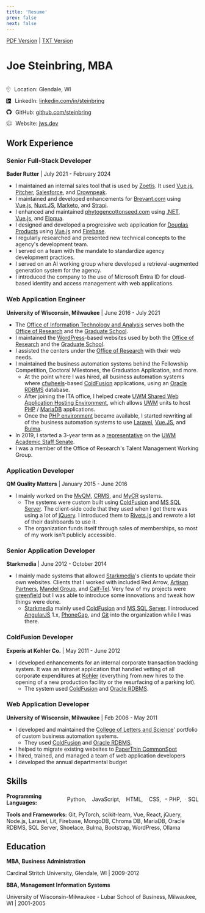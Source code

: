 ```yaml
---
title: 'Resume'
prev: false
next: false
---
```

[PDF Version](resume.pdf) | [TXT Version](resume.txt)

# Joe Steinbring, MBA
<br />

<div class="info-item">
    <svg xmlns="http://www.w3.org/2000/svg" height="14" width="10.5" viewBox="0 0 384 512"><!--!Font Awesome Pro 6.5.2 by @fontawesome - https://fontawesome.com License - https://fontawesome.com/license (Commercial License) Copyright 2024 Fonticons, Inc.--><path fill="var(--vp-c-text-1)" d="M368 192c0-97.2-78.8-176-176-176S16 94.8 16 192c0 18.7 6.4 42.5 17.8 69.6c11.3 26.9 27.1 55.8 44.7 84.3c35.2 57 76.8 111.4 102.3 143.2c5.9 7.3 16.6 7.3 22.4 0c25.5-31.8 67.1-86.2 102.3-143.2c17.6-28.5 33.4-57.4 44.7-84.3C361.6 234.5 368 210.7 368 192zm16 0c0 87.4-117 243-168.3 307.2c-12.3 15.3-35.1 15.3-47.4 0C117 435 0 279.4 0 192C0 86 86 0 192 0S384 86 384 192zM192 112a80 80 0 1 1 0 160 80 80 0 1 1 0-160zm64 80a64 64 0 1 0 -128 0 64 64 0 1 0 128 0z"/></svg>
    <span>Location: Glendale, WI</span>
</div>
<div class="info-item">
    <svg xmlns="http://www.w3.org/2000/svg" height="14" width="12.25" viewBox="0 0 448 512"><!--!Font Awesome Free 6.5.2 by @fontawesome - https://fontawesome.com License - https://fontawesome.com/license/free Copyright 2024 Fonticons, Inc.--><path fill="var(--vp-c-text-1)" d="M416 32H31.9C14.3 32 0 46.5 0 64.3v383.4C0 465.5 14.3 480 31.9 480H416c17.6 0 32-14.5 32-32.3V64.3c0-17.8-14.4-32.3-32-32.3zM135.4 416H69V202.2h66.5V416zm-33.2-243c-21.3 0-38.5-17.3-38.5-38.5S80.9 96 102.2 96c21.2 0 38.5 17.3 38.5 38.5 0 21.3-17.2 38.5-38.5 38.5zm282.1 243h-66.4V312c0-24.8-.5-56.7-34.5-56.7-34.6 0-39.9 27-39.9 54.9V416h-66.4V202.2h63.7v29.2h.9c8.9-16.8 30.6-34.5 62.9-34.5 67.2 0 79.7 44.3 79.7 101.9V416z"/></svg>
    <span>LinkedIn: <a href="https://linkedin.com/in/steinbring">linkedin.com/in/steinbring</a></span>
</div>
<div class="info-item">
    <svg xmlns="http://www.w3.org/2000/svg" height="14" width="13.5625" viewBox="0 0 496 512"><!--!Font Awesome Free 6.5.2 by @fontawesome - https://fontawesome.com License - https://fontawesome.com/license/free Copyright 2024 Fonticons, Inc.--><path fill="var(--vp-c-text-1)" d="M165.9 397.4c0 2-2.3 3.6-5.2 3.6-3.3 .3-5.6-1.3-5.6-3.6 0-2 2.3-3.6 5.2-3.6 3-.3 5.6 1.3 5.6 3.6zm-31.1-4.5c-.7 2 1.3 4.3 4.3 4.9 2.6 1 5.6 0 6.2-2s-1.3-4.3-4.3-5.2c-2.6-.7-5.5 .3-6.2 2.3zm44.2-1.7c-2.9 .7-4.9 2.6-4.6 4.9 .3 2 2.9 3.3 5.9 2.6 2.9-.7 4.9-2.6 4.6-4.6-.3-1.9-3-3.2-5.9-2.9zM244.8 8C106.1 8 0 113.3 0 252c0 110.9 69.8 205.8 169.5 239.2 12.8 2.3 17.3-5.6 17.3-12.1 0-6.2-.3-40.4-.3-61.4 0 0-70 15-84.7-29.8 0 0-11.4-29.1-27.8-36.6 0 0-22.9-15.7 1.6-15.4 0 0 24.9 2 38.6 25.8 21.9 38.6 58.6 27.5 72.9 20.9 2.3-16 8.8-27.1 16-33.7-55.9-6.2-112.3-14.3-112.3-110.5 0-27.5 7.6-41.3 23.6-58.9-2.6-6.5-11.1-33.3 2.6-67.9 20.9-6.5 69 27 69 27 20-5.6 41.5-8.5 62.8-8.5s42.8 2.9 62.8 8.5c0 0 48.1-33.6 69-27 13.7 34.7 5.2 61.4 2.6 67.9 16 17.7 25.8 31.5 25.8 58.9 0 96.5-58.9 104.2-114.8 110.5 9.2 7.9 17 22.9 17 46.4 0 33.7-.3 75.4-.3 83.6 0 6.5 4.6 14.4 17.3 12.1C428.2 457.8 496 362.9 496 252 496 113.3 383.5 8 244.8 8zM97.2 352.9c-1.3 1-1 3.3 .7 5.2 1.6 1.6 3.9 2.3 5.2 1 1.3-1 1-3.3-.7-5.2-1.6-1.6-3.9-2.3-5.2-1zm-10.8-8.1c-.7 1.3 .3 2.9 2.3 3.9 1.6 1 3.6 .7 4.3-.7 .7-1.3-.3-2.9-2.3-3.9-2-.6-3.6-.3-4.3 .7zm32.4 35.6c-1.6 1.3-1 4.3 1.3 6.2 2.3 2.3 5.2 2.6 6.5 1 1.3-1.3 .7-4.3-1.3-6.2-2.2-2.3-5.2-2.6-6.5-1zm-11.4-14.7c-1.6 1-1.6 3.6 0 5.9 1.6 2.3 4.3 3.3 5.6 2.3 1.6-1.3 1.6-3.9 0-6.2-1.4-2.3-4-3.3-5.6-2z"/></svg>
    <span>GitHub: <a href="https://github.com/steinbring">github.com/steinbring</a></span>
</div>
<div class="info-item">
    <svg xmlns="http://www.w3.org/2000/svg" height="14" width="14" viewBox="0 0 512 512"><!--!Font Awesome Pro 6.5.2 by @fontawesome - https://fontawesome.com License - https://fontawesome.com/license (Commercial License) Copyright 2024 Fonticons, Inc.--><path fill="var(--vp-c-text-1)" d="M332.2 429.9C309.9 474.5 282 496 256 496c-8.3 0-16.7-2.2-25.1-6.6l-.4 1.5c-2.1 7.2-6 13.5-11.3 18.4c12 1.7 24.3 2.6 36.8 2.6c141.4 0 256-114.6 256-256S397.4 0 256 0S0 114.6 0 256c0 12.5 .9 24.8 2.6 36.8c4-4.4 9.1-7.9 14.8-10.1C16.5 274 16 265 16 256c0-28.1 4.8-55 13.7-80H134.4c-3.9 23.7-6.1 48.8-6.3 75l16.1-4.6c.5-24.6 2.7-48.3 6.5-70.4H361.4c4.3 25 6.6 51.9 6.6 80s-2.3 55-6.6 80H274.7l-4.6 16h88.2c-6.2 29.5-15.2 55.9-26.2 77.9zM179.8 82.1C202.1 37.5 230 16 256 16s53.9 21.5 76.2 66.1c11 21.9 19.9 48.3 26.2 77.9H153.6c6.2-29.6 15.2-55.9 26.2-77.9zM384 256c0-27.9-2.2-54.8-6.4-80H482.3c8.8 25 13.7 51.9 13.7 80s-4.8 55-13.7 80H377.6c4.1-25.2 6.4-52.1 6.4-80zm-9.3-96C362.2 98.2 337.9 48.3 307.5 21.5C383.2 38.1 445.6 90.5 476 160H374.7zM36 160C66.4 90.5 128.8 38.1 204.5 21.5C174.1 48.3 149.8 98.2 137.3 160H36zM374.7 352H476c-30.4 69.5-92.8 121.9-168.6 138.5c30.5-26.8 54.7-76.6 67.2-138.5zm-111-93.8c.8-2.8 0-5.8-2-7.9s-5.1-2.8-7.9-2l-224 64c-3.4 1-5.7 4-5.8 7.6s2.2 6.7 5.6 7.7l108.7 34.8L2.3 498.3c-3.1 3.1-3.1 8.2 0 11.3s8.2 3.1 11.3 0L149.6 373.7l34.8 108.7c1.1 3.4 4.2 5.6 7.7 5.6s6.6-2.4 7.6-5.8l64-224zM59.6 320.4l184.8-52.8L191.6 452.4l-30.7-96c-.8-2.5-2.7-4.4-5.2-5.2l-96-30.7z"/></svg>
    <span>Website: <a href="https://jws.dev">jws.dev</a></span>
</div>

## Work Experience

### Senior Full-Stack Developer
**Bader Rutter** | July 2021 - February 2024

* I maintained an internal sales tool that is used by [Zoetis](https://www.zoetis.com/).  It used [Vue.js](https://vuejs.org/), [Pitcher](https://www.pitcher.com/), [Salesforce](https://www.salesforce.com/), and [Crownpeak](https://www.crownpeak.com/).
* I maintained and developed enhancements for [Brevant.com](https://brevant.com/) using [Vue.js](https://vuejs.org/), [Nuxt.JS](https://nuxtjs.org/), [Marketo](https://www.marketo.com/), and [Strapi](https://strapi.io/).
* I enhanced and maintained [phytogencottonseed.com](https://phytogencottonseed.com/) using [.NET](https://dotnet.microsoft.com/en-us/), [Vue.js](https://vuejs.org/), and [Eloqua](https://www.oracle.com/cx/marketing/automation/).
* I designed and developed a progressive web application for [Douglas Products](https://douglasproducts.com/) using [Vue.js](https://vuejs.org/) and [Firebase](https://firebase.google.com/).
* I regularly researched and presented new technical concepts to the agency's development team.
* I served on a team with the mandate to standardize agency development practices.
* I served on an AI working group where developed a retrieval-augmented generation system for the agency.
* I introduced the company to the use of Microsoft Entra ID for cloud-based identity and access management with web applications.

### Web Application Engineer
**University of Wisconsin, Milwaukee** | June 2016 - July 2021

* The [Office of Information Technology and Analysis](https://uwm.edu/graduateschool/ita/) serves both the [Office of Research](https://uwm.edu/officeofresearch/) and the [Graduate School](https://uwm.edu/graduateschool/).
* I maintained the [WordPress](https://wordpress.org)-based websites used by both the [Office of Research](https://uwm.edu/officeofresearch/) and the [Graduate School](https://uwm.edu/graduateschool/).
* I assisted the centers under the [Office of Research](https://uwm.edu/officeofresearch/) with their web needs.
* I maintained the business automation systems behind the Fellowship Competition, Doctoral Milestones, the Graduation Application, and more.
	* At the point where I was hired, all business automation systems where [cfwheels](https://cfwheels.org/)-based [ColdFusion](https://jws.news/tag/coldfusion/) applications, using an [Oracle RDBMS](https://en.wikipedia.org/wiki/Oracle_Database) database.
	* After joining the ITA office, I helped create [UWM Shared Web Application Hosting Environment](https://uwm.edu/swapp/), which allows [UWM](https://uwm.edu/) units to host [PHP](https://jws.news/tag/php/) / [MariaDB](https://mariadb.com/) applications.
	* Once the [PHP environment](https://uwm.edu/swapp/purpose/) became available, I started rewriting all of the business automation systems to use [Laravel](https://laravel.com/), [Vue.JS](https://jws.news/tag/vue-js/), and [Bulma](https://jws.news/tag/bulma/).
* In 2019, I started a 3-year term as a [representative](https://uwm.edu/secu/wp-content/uploads/sites/122/2019/10/ASSenateRoster.pdf) on the [UWM](https://uwm.edu) [Academic Staff Senate](https://uwm.edu/secu/as/senate/).
* I was a member of the Office of Research's Talent Management Working Group.

### Application Developer
**QM Quality Matters** | January 2015 - June 2016

* I mainly worked on the [MyQM](https://www.qmprogram.org/myqm/), [CRMS](https://www.qualitymatters.org/qm-membership/faqs/course-review-management-system), and [MyCR](https://www.qmprogram.org/mycr/) systems.
	* The systems were custom built using [ColdFusion](https://jws.news/tag/coldfusion/) and [MS SQL Server](https://www.microsoft.com/en-us/sql-server/default.aspx). The client-side code that they used when I got there was using a lot of [jQuery](https://jquery.com/).  I introduced them to [Rivets.js](https://jws.news/tag/rivets-js/) and rewrote a lot of their dashboards to use it.
	* The organization funds itself through sales of memberships, so most of my work isn't publicly accessible.

### Senior Application Developer
**Starkmedia** | June 2012 - October 2014

* I mainly made systems that allowed [Starkmedia](https://www.starkmedia.com/)'s clients to update their own websites.  Clients that I worked with included Red Arrow, [Artisan Partners](https://www.artisanpartners.com/), [Mandel Group](https://mandelgroup.com/), and [Calf-Tel](https://www.calftel.com/en).  Very few of my projects were [greenfield](https://en.wikipedia.org/wiki/Greenfield_project) but I was able to introduce some innovations and tweak how things were done.
	* [Starkmedia](https://www.starkmedia.com/) mainly used [ColdFusion](https://coldfusion.adobe.com/) and [MS SQL Server](https://www.microsoft.com/en-us/sql-server/default.aspx).  I introduced [AngularJS](https://angularjs.org/) 1.x, [PhoneGap](https://jws.news/tag/phonegap/), and [Git](https://git-scm.com/) into the organization while I was there.

### ColdFusion Developer
**Experis at Kohler Co.** | May 2011 - June 2012

* I developed enhancements for an internal corporate transaction tracking system.  It was an intranet application that handled vetting of all corporate expenditures at [Kohler](http://www.kohlercompany.com/) (everything from new hires to the opening of a new production facility or the resurfacing of a parking lot).
	* The system used [ColdFusion](https://coldfusion.adobe.com/) and [Oracle RDBMS](https://en.wikipedia.org/wiki/Oracle_Database).

### Web Application Developer
**University of Wisconsin, Milwaukee** | Feb 2006 - May 2011

* I developed and maintained the [College of Letters and Science](https://uwm.edu/letters-science/)' portfolio of custom business automation systems.
	* They used [ColdFusion](https://coldfusion.adobe.com/) and [Oracle RDBMS](https://en.wikipedia.org/wiki/Oracle_Database).
* I helped to migrate existing websites to [PaperThin CommonSpot](https://www.paperthin.com/products/commonspot-cms.cfm)
* I hired, trained, and managed a team of web application developers
* I developed the annual departmental budget

## Skills

<div class="tech-row">
    <span class="tech-label"><strong>Programming Languages:</strong></span>
    <span class="tech-item">
        <svg xmlns="http://www.w3.org/2000/svg" height="14" width="12.25" viewBox="0 0 448 512"><!--!Font Awesome Free 6.5.2 by @fontawesome - https://fontawesome.com License - https://fontawesome.com/license/free Copyright 2024 Fonticons, Inc.--><path fill="var(--vp-c-text-1)" d="M439.8 200.5c-7.7-30.9-22.3-54.2-53.4-54.2h-40.1v47.4c0 36.8-31.2 67.8-66.8 67.8H172.7c-29.2 0-53.4 25-53.4 54.3v101.8c0 29 25.2 46 53.4 54.3 33.8 9.9 66.3 11.7 106.8 0 26.9-7.8 53.4-23.5 53.4-54.3v-40.7H226.2v-13.6h160.2c31.1 0 42.6-21.7 53.4-54.2 11.2-33.5 10.7-65.7 0-108.6zM286.2 404c11.1 0 20.1 9.1 20.1 20.3 0 11.3-9 20.4-20.1 20.4-11 0-20.1-9.2-20.1-20.4 .1-11.3 9.1-20.3 20.1-20.3zM167.8 248.1h106.8c29.7 0 53.4-24.5 53.4-54.3V91.9c0-29-24.4-50.7-53.4-55.6-35.8-5.9-74.7-5.6-106.8 .1-45.2 8-53.4 24.7-53.4 55.6v40.7h106.9v13.6h-147c-31.1 0-58.3 18.7-66.8 54.2-9.8 40.7-10.2 66.1 0 108.6 7.6 31.6 25.7 54.2 56.8 54.2H101v-48.8c0-35.3 30.5-66.4 66.8-66.4zm-6.7-142.6c-11.1 0-20.1-9.1-20.1-20.3 .1-11.3 9-20.4 20.1-20.4 11 0 20.1 9.2 20.1 20.4s-9 20.3-20.1 20.3z"/></svg>
        <span>Python,</span>
    </span>
    <span class="tech-item">
        <svg xmlns="http://www.w3.org/2000/svg" height="14" width="12.25" viewBox="0 0 448 512"><!--!Font Awesome Free 6.5.2 by @fontawesome - https://fontawesome.com License - https://fontawesome.com/license/free Copyright 2024 Fonticons, Inc.--><path fill="var(--vp-c-text-1)" d="M0 32v448h448V32H0zm243.8 349.4c0 43.6-25.6 63.5-62.9 63.5-33.7 0-53.2-17.4-63.2-38.5l34.3-20.7c6.6 11.7 12.6 21.6 27.1 21.6 13.8 0 22.6-5.4 22.6-26.5V237.7h42.1v143.7zm99.6 63.5c-39.1 0-64.4-18.6-76.7-43l34.3-19.8c9 14.7 20.8 25.6 41.5 25.6 17.4 0 28.6-8.7 28.6-20.8 0-14.4-11.4-19.5-30.7-28l-10.5-4.5c-30.4-12.9-50.5-29.2-50.5-63.5 0-31.6 24.1-55.6 61.6-55.6 26.8 0 46 9.3 59.8 33.7L368 290c-7.2-12.9-15-18-27.1-18-12.3 0-20.1 7.8-20.1 18 0 12.6 7.8 17.7 25.9 25.6l10.5 4.5c35.8 15.3 55.9 31 55.9 66.2 0 37.8-29.8 58.6-69.7 58.6z"/></svg>
        <span>JavaScript,</span>
    </span>
    <span class="tech-item">
        <svg xmlns="http://www.w3.org/2000/svg" height="14" width="10.5" viewBox="0 0 384 512"><!--!Font Awesome Free 6.5.2 by @fontawesome - https://fontawesome.com License - https://fontawesome.com/license/free Copyright 2024 Fonticons, Inc.--><path fill="var(--vp-c-text-1)" d="M0 32l34.9 395.8L191.5 480l157.6-52.2L384 32H0zm308.2 127.9H124.4l4.1 49.4h175.6l-13.6 148.4-97.9 27v.3h-1.1l-98.7-27.3-6-75.8h47.7L138 320l53.5 14.5 53.7-14.5 6-62.2H84.3L71.5 112.2h241.1l-4.4 47.7z"/></svg>
        <span>HTML,</span>
    </span>
    <span class="tech-item">
        <svg xmlns="http://www.w3.org/2000/svg" height="14" width="10.5" viewBox="0 0 384 512"><!--!Font Awesome Free 6.5.2 by @fontawesome - https://fontawesome.com License - https://fontawesome.com/license/free Copyright 2024 Fonticons, Inc.--><path fill="var(--vp-c-text-1)" d="M0 32l34.9 395.8L192 480l157.1-52.2L384 32H0zm313.1 80l-4.8 47.3L193 208.6l-.3 .1h111.5l-12.8 146.6-98.2 28.7-98.8-29.2-6.4-73.9h48.9l3.2 38.3 52.6 13.3 54.7-15.4 3.7-61.6-166.3-.5v-.1l-.2 .1-3.6-46.3L193.1 162l6.5-2.7H76.7L70.9 112h242.2z"/></svg>
        <span>CSS,</span>
    </span>
    <span class="tech-item">
        <svg xmlns="http://www.w3.org/2000/svg" height="14" width="17.5" viewBox="0 0 640 512"><!--!Font Awesome Free 6.5.2 by @fontawesome - https://fontawesome.com License - https://fontawesome.com/license/free Copyright 2024 Fonticons, Inc.--><path fill="var(--vp-c-text-1)" d="M320 104.5c171.4 0 303.2 72.2 303.2 151.5S491.3 407.5 320 407.5c-171.4 0-303.2-72.2-303.2-151.5S148.7 104.5 320 104.5m0-16.8C143.3 87.7 0 163 0 256s143.3 168.3 320 168.3S640 349 640 256 496.7 87.7 320 87.7zM218.2 242.5c-7.9 40.5-35.8 36.3-70.1 36.3l13.7-70.6c38 0 63.8-4.1 56.4 34.3zM97.4 350.3h36.7l8.7-44.8c41.1 0 66.6 3 90.2-19.1 26.1-24 32.9-66.7 14.3-88.1-9.7-11.2-25.3-16.7-46.5-16.7h-70.7L97.4 350.3zm185.7-213.6h36.5l-8.7 44.8c31.5 0 60.7-2.3 74.8 10.7 14.8 13.6 7.7 31-8.3 113.1h-37c15.4-79.4 18.3-86 12.7-92-5.4-5.8-17.7-4.6-47.4-4.6l-18.8 96.6h-36.5l32.7-168.6zM505 242.5c-8 41.1-36.7 36.3-70.1 36.3l13.7-70.6c38.2 0 63.8-4.1 56.4 34.3zM384.2 350.3H421l8.7-44.8c43.2 0 67.1 2.5 90.2-19.1 26.1-24 32.9-66.7 14.3-88.1-9.7-11.2-25.3-16.7-46.5-16.7H417l-32.8 168.7z"/></svg>
        <span>PHP,</span>
    </span>
    <span class="tech-item">
        <svg xmlns="http://www.w3.org/2000/svg" height="14" width="12.25" viewBox="0 0 448 512"><!--!Font Awesome Pro 6.5.2 by @fontawesome - https://fontawesome.com License - https://fontawesome.com/license (Commercial License) Copyright 2024 Fonticons, Inc.--><path fill="var(--vp-c-text-1)" d="M432 432c0 4.5-2.5 11-11.9 18.9c-9.3 7.9-23.8 15.7-43.1 22.6C338.6 487.2 284.5 496 224 496s-114.6-8.8-153-22.5c-19.3-6.9-33.7-14.7-43.1-22.6C18.5 443 16 436.5 16 432V341.7c18.6 12 44.3 22 74.2 29.3c38.2 9.4 84.2 14.9 133.8 14.9s95.6-5.5 133.8-14.9c30-7.4 55.6-17.3 74.2-29.3V432zm0-234.3V322.1c-16.1 13.1-43.1 24.9-78.1 33.5c-36.8 9-81.5 14.4-129.9 14.4s-93.2-5.3-129.9-14.4c-35-8.6-61.9-20.4-78.1-33.5V197.7c18.6 12 44.3 22 74.2 29.3c38.2 9.4 84.2 14.9 133.8 14.9s95.6-5.5 133.8-14.9c30-7.4 55.6-17.3 74.2-29.3zm0-19.7c-16.1 13.1-43.1 24.9-78.1 33.5c-36.8 9-81.5 14.4-129.9 14.4s-93.2-5.3-129.9-14.4c-35-8.6-61.9-20.4-78.1-33.5V80c0-4.5 2.5-11 11.9-18.9C37.3 53.2 51.7 45.4 71 38.5C109.4 24.8 163.5 16 224 16s114.6 8.8 153 22.5c19.3 6.9 33.7 14.7 43.1 22.6C429.5 69 432 75.5 432 80v98.1zM448 432V80C448 35.8 347.7 0 224 0S0 35.8 0 80V432c0 44.2 100.3 80 224 80s224-35.8 224-80z"/></svg>
        <span>SQL</span>
    </span>
</div>


**Tools and Frameworks:** Git, PyTorch, scikit-learn, Vue, React, jQuery, Node.js, Laravel, Lit, Firebase, MongoDB, Chroma DB, MariaDB, Oracle RDBMS, SQL Server, Shoelace, Bulma, Bootstrap, WordPress, Ollama

## Education

**MBA, Business Administration**

Cardinal Stritch University, Glendale, WI | 2009-2012

**BBA, Management Information Systems**

University of Wisconsin-Milwaukee - Lubar School of Business, Milwaukee, WI | 2001-2005

<style>

	.info-item {
	    display: flex;
	    align-items: center; /* Vertically centers the items in the container */
	    gap: 10px;           /* Provides space between the icon and the text */
	    margin-bottom: 10px; /* Optional: adds space between each item for better readability */
	}

	.info-item svg {
	    flex-shrink: 0; /* Prevents the SVG from scaling down when space is tight */
	}

	.info-item span {
	    line-height: 1.4; /* Ensures the text aligns well with the icon */
	}
	.tech-row {
        display: flex;
        align-items: center;
        gap: 10px;
    }

    .tech-item {
        display: flex;
        align-items: center;
        gap: 5px;
    }

    .tech-label {
        margin-right: 5px; /* Optional, adds right margin to the label for separation */
    }
</style>